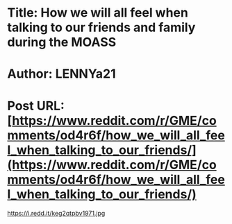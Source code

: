 # Title: How we will all feel when talking to our friends and family during the MOASS
# Author: LENNYa21
# Post URL: [https://www.reddit.com/r/GME/comments/od4r6f/how_we_will_all_feel_when_talking_to_our_friends/](https://www.reddit.com/r/GME/comments/od4r6f/how_we_will_all_feel_when_talking_to_our_friends/)


https://i.redd.it/keg2qtpbv1971.jpg